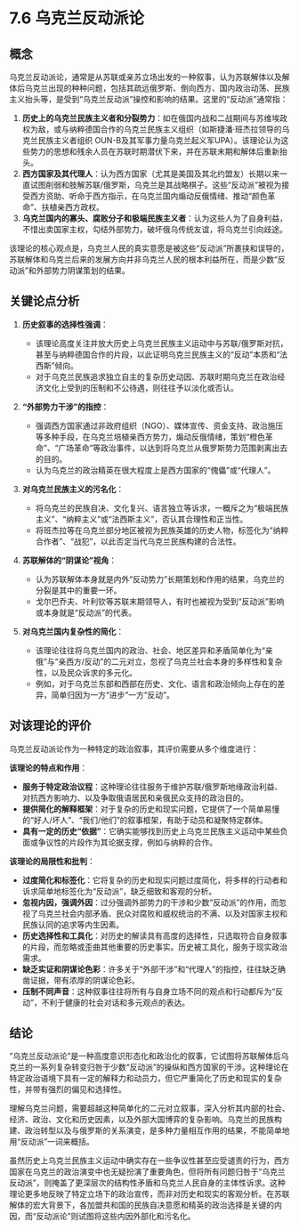 # 7.6 乌克兰反动派论

## 概念

乌克兰反动派论，通常是从苏联或亲苏立场出发的一种叙事，认为苏联解体以及解体后乌克兰出现的种种问题，包括其疏远俄罗斯、倒向西方、国内政治动荡、民族主义抬头等，是受到“乌克兰反动派”操控和影响的结果。这里的“反动派”通常指：

1.  **历史上的乌克兰民族主义者和分裂势力**：如在俄国内战和二战期间与苏维埃政权为敌，或与纳粹德国合作的乌克兰民族主义组织（如斯捷潘·班杰拉领导的乌克兰民族主义者组织 OUN-B及其军事力量乌克兰起义军UPA）。该理论认为这些势力的思想和残余人员在苏联时期潜伏下来，并在苏联末期和解体后重新抬头。
2.  **西方国家及其代理人**：认为西方国家（尤其是美国及其北约盟友）长期以来一直试图削弱和肢解苏联/俄罗斯，乌克兰是其战略棋子。这些“反动派”被视为接受西方资助、听命于西方指示，在乌克兰国内煽动反俄情绪、推动“颜色革命”、扶植亲西方政权。
3.  **乌克兰国内的寡头、腐败分子和极端民族主义者**：认为这些人为了自身利益，不惜出卖国家主权，勾结外部势力，破坏俄乌传统友谊，将乌克兰引向歧途。

该理论的核心观点是，乌克兰人民的真实意愿是被这些“反动派”所裹挟和误导的，苏联解体和乌克兰后来的发展方向并非乌克兰人民的根本利益所在，而是少数“反动派”和外部势力阴谋策划的结果。

## 关键论点分析

1.  **历史叙事的选择性强调**：
    *   该理论高度关注并放大历史上乌克兰民族主义运动中与苏联/俄罗斯对抗，甚至与纳粹德国合作的片段，以此证明乌克兰民族主义的“反动”本质和“法西斯”倾向。
    *   对于乌克兰民族追求独立自主的复杂历史动因、苏联时期乌克兰在政治经济文化上受到的压制和不公待遇，则往往予以淡化或否认。

2.  **“外部势力干涉”的指控**：
    *   强调西方国家通过非政府组织（NGO）、媒体宣传、资金支持、政治施压等多种手段，在乌克兰培植亲西方势力，煽动反俄情绪，策划“橙色革命”、“广场革命”等政治事件，以达到将乌克兰从俄罗斯势力范围剥离出去的目的。
    *   认为乌克兰的政治精英在很大程度上是西方国家的“傀儡”或“代理人”。

3.  **对乌克兰民族主义的污名化**：
    *   将乌克兰的民族自决、文化复兴、语言独立等诉求，一概斥之为“极端民族主义”、“纳粹主义”或“法西斯主义”，否认其合理性和正当性。
    *   将班杰拉等在乌克兰部分地区被视为民族英雄的历史人物，标签化为“纳粹合作者”、“战犯”，以此否定当代乌克兰民族构建的合法性。

4.  **苏联解体的“阴谋论”视角**：
    *   认为苏联解体本身就是内外“反动势力”长期策划和作用的结果，乌克兰的分裂是其中的重要一环。
    *   戈尔巴乔夫、叶利钦等苏联末期领导人，有时也被视为受到“反动派”影响或本身就是“反动派”的代表。

5.  **对乌克兰国内复杂性的简化**：
    *   该理论往往将乌克兰国内的政治、社会、地区差异和矛盾简单化为“亲俄”与“亲西方/反动”的二元对立，忽视了乌克兰社会本身的多样性和复杂性，以及民众诉求的多元化。
    *   例如，对于乌克兰东部和西部在历史、文化、语言和政治倾向上存在的差异，简单归因为一方“进步”一方“反动”。

## 对该理论的评价

乌克兰反动派论作为一种特定的政治叙事，其评价需要从多个维度进行：

**该理论的特点和作用**：
*   **服务于特定政治议程**：这种理论往往服务于维护苏联/俄罗斯地缘政治利益、对抗西方影响力、以及争取俄语居民和亲俄民众支持的政治目的。
*   **提供简化的解释框架**：对于复杂的历史和现实问题，它提供了一个简单易懂的“好人/坏人”、“我们/他们”的叙事框架，有助于动员和凝聚特定群体。
*   **具有一定的历史“依据”**：它确实能够找到历史上乌克兰民族主义运动中某些负面或争议性的片段作为其论据支撑，例如与纳粹的合作。

**该理论的局限性和批判**：
*   **过度简化和标签化**：它将复杂的历史和现实问题过度简化，将多样的行动者和诉求简单地标签化为“反动派”，缺乏细致和客观的分析。
*   **忽视内因，强调外因**：过分强调外部势力的干涉和少数“反动派”的作用，而忽视了乌克兰社会内部矛盾、民众对腐败和威权统治的不满、以及对国家主权和民族认同的追求等内生因素。
*   **历史选择性和工具化**：对历史的解读具有高度的选择性，只选取符合自身叙事的片段，而忽略或歪曲其他重要的历史事实。历史被工具化，服务于现实政治需求。
*   **缺乏实证和阴谋论色彩**：许多关于“外部干涉”和“代理人”的指控，往往缺乏确凿证据，带有浓厚的阴谋论色彩。
*   **压制不同声音**：这种叙事往往将所有与自身立场不同的观点和行动都斥为“反动”，不利于健康的社会对话和多元观点的表达。

## 结论

“乌克兰反动派论”是一种高度意识形态化和政治化的叙事，它试图将苏联解体后乌克兰的一系列复杂转变归咎于少数“反动派”的操纵和西方国家的干涉。这种理论在特定政治语境下具有一定的解释力和动员力，但它严重简化了历史和现实的复杂性，并带有强烈的偏见和选择性。

理解乌克兰问题，需要超越这种简单化的二元对立叙事，深入分析其内部的社会、经济、政治、文化和历史因素，以及外部大国博弈的复杂影响。乌克兰的民族构建、政治转型以及与俄罗斯的关系演变，是多种力量相互作用的结果，不能简单地用“反动派”一词来概括。

虽然历史上乌克兰民族主义运动中确实存在一些争议性甚至应受谴责的行为，西方国家在乌克兰的政治演变中也无疑扮演了重要角色，但将所有问题归咎于“乌克兰反动派”，则掩盖了更深层次的结构性矛盾和乌克兰人民自身的主体性诉求。这种理论更多地反映了特定立场下的政治宣传，而非对历史和现实的客观分析。在苏联解体的宏大背景下，各加盟共和国的民族自决意愿和精英的政治选择是关键的内因，而“反动派论”则试图将这些内因外部化和污名化。